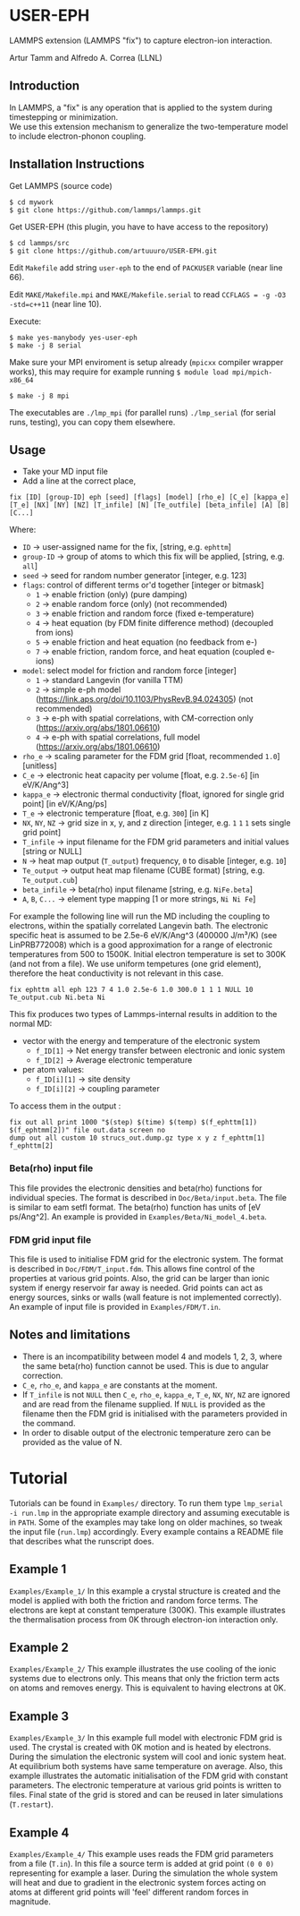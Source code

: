 # USER-EPH

LAMMPS extension (LAMMPS "fix") to capture electron-ion interaction.

Artur Tamm and Alfredo A. Correa (LLNL)

## Introduction

In LAMMPS, a "fix" is any operation that is applied to the system during
timestepping or minimization.  
We use this extension mechanism to generalize the two-temperature model to include electron-phonon coupling.

## Installation Instructions

Get LAMMPS (source code)
```
$ cd mywork
$ git clone https://github.com/lammps/lammps.git
```

Get USER-EPH (this plugin, you have to have access to the repository)
```
$ cd lammps/src
$ git clone https://github.com/artuuuro/USER-EPH.git
```

Edit `Makefile` add string ` user-eph ` to the end of `PACKUSER` variable (near line 66).

Edit `MAKE/Makefile.mpi` and `MAKE/Makefile.serial` to read `CCFLAGS = -g -O3 -std=c++11` (near line 10).

Execute:
```
$ make yes-manybody yes-user-eph
$ make -j 8 serial
```

Make sure your MPI enviroment is setup already (`mpicxx` compiler wrapper works), this may require for example running `$ module load mpi/mpich-x86_64`
```
$ make -j 8 mpi
```

The executables are `./lmp_mpi` (for parallel runs) `./lmp_serial` (for serial runs, testing), you can copy them elsewhere.

## Usage

* Take your MD input file
* Add a line at the correct place, 
```
fix [ID] [group-ID] eph [seed] [flags] [model] [rho_e] [C_e] [kappa_e] [T_e] [NX] [NY] [NZ] [T_infile] [N] [Te_outfile] [beta_infile] [A] [B] [C...]
```
Where:
* `ID` -> user-assigned name for the fix, [string, e.g. `ephttm`]
* `group-ID` -> group of atoms to which this fix will be applied, [string, e.g. `all`]
* `seed` -> seed for random number generator [integer, e.g. 123]
* `flags`: control of different terms or'd together [integer or bitmask]
  * `1` -> enable friction (only) (pure damping)
  * `2` -> enable random force (only) (not recommended)
  * `3` -> enable friction and random force (fixed e-temperature) 
  * `4` -> heat equation (by FDM finite difference method) (decoupled from ions)
  * `5` -> enable friction and heat equation (no feedback from e-)
  * `7` -> enable friction, random force, and heat equation (coupled e-ions)
* `model`: select model for friction and random force [integer]
  * `1` -> standard Langevin (for vanilla TTM)
  * `2` -> simple e-ph model (https://link.aps.org/doi/10.1103/PhysRevB.94.024305) (not recommended)
  * `3` -> e-ph with spatial correlations, with CM-correction only (https://arxiv.org/abs/1801.06610)
  * `4` -> e-ph with spatial correlations, full model (https://arxiv.org/abs/1801.06610)
* `rho_e` -> scaling parameter for the FDM grid [float, recommended `1.0`] [unitless]
* `C_e` -> electronic heat capacity per volume [float, e.g. `2.5e-6`] [in eV/K/Ang^3]
* `kappa_e` -> electronic thermal conductivity [float,  ignored for single grid point] [in eV/K/Ang/ps]
* `T_e` -> electronic temperature [float, e.g. `300`] [in K]
* `NX`, `NY`, `NZ` -> grid size in x, y, and z direction [integer, e.g. `1` `1` `1` sets single grid point]
* `T_infile` -> input filename for the FDM grid parameters and initial values [string or NULL]
* `N` -> heat map output (`T_output`) frequency, `0` to disable [integer, e.g. `10`]
* `Te_output` -> output heat map filename (CUBE format) [string, e.g. `Te_output.cub`]
* `beta_infile` -> beta(rho) input filename [string, e.g. `NiFe.beta`]
* `A`, `B`, `C...` -> element type mapping [1 or more strings, `Ni Ni Fe`]

For example the following line will run the MD including the coupling to electrons, 
within the spatially correlated Langevin bath.
The electronic specific heat is assumed to be 2.5e-6 eV/K/Ang^3 (400000 J/m³/K) (see LinPRB772008) which is a good approximation for a range of electronic temperatures from 500 to 1500K. 
Initial electron temperature is set to 300K (and not from a file).
We use uniform tempetures (one grid element), therefore the heat conductivity is not relevant in this case.

```
fix ephttm all eph 123 7 4 1.0 2.5e-6 1.0 300.0 1 1 1 NULL 10 Te_output.cub Ni.beta Ni 
```

This fix produces two types of Lammps-internal results in addition to the normal MD:
* vector with the energy and temperature of the electronic system
  * `f_ID[1]` -> Net energy transfer between electronic and ionic system
  * `f_ID[2]` -> Average electronic temperature
* per atom values:
  * `f_ID[i][1]` -> site density
  * `f_ID[i][2]` -> coupling parameter

To access them in the output :
```
fix out all print 1000 "$(step) $(time) $(temp) $(f_ephttm[1]) $(f_ephtmm[2])" file out.data screen no
dump out all custom 10 strucs_out.dump.gz type x y z f_ephttm[1] f_ephttm[2]
```

### Beta(rho) input file

This file provides the electronic densities and beta(rho) functions for individual species.
The format is described in `Doc/Beta/input.beta`. 
The file is similar to eam setfl format. 
The beta(rho) function has units of [eV ps/Ang^2]. An example is provided in `Examples/Beta/Ni_model_4.beta`.

### FDM grid input file

This file is used to initialise FDM grid for the electronic system. 
The format is described in `Doc/FDM/T_input.fdm`. 
This allows fine control of the properties at various grid points. 
Also, the grid can be larger than ionic system if energy reservoir far away is needed. 
Grid points can act as energy sources, sinks or walls (wall feature is not implemented correctly). 
An example of input file is provided in `Examples/FDM/T.in`.

## Notes and limitations

* There is an incompatibility between model 4 and models 1, 2, 3, where the same beta(rho) function cannot be used. 
This is due to angular correction.
* `C_e`, `rho_e`, and `kappa_e` are constants at the moment.
* If `T_infile` is not `NULL` then `C_e`, `rho_e`, `kappa_e`, `T_e`, `NX`, `NY`, `NZ` are ignored and are read from the filename supplied. 
If `NULL` is provided as the filename then the FDM grid is initialised with the parameters provided in the command.
* In order to disable output of the electronic temperature zero can be provided as the value of N.

# Tutorial
Tutorials can be found in `Examples/` directory. To run them type `lmp_serial -i run.lmp` in the appropriate example directory and assuming executable is in `PATH`. Some of the examples may take long on older machines, so tweak the input file (`run.lmp`) accordingly. Every example contains a README file that describes what the runscript does.

## Example 1
`Examples/Example_1/`
In this example a crystal structure is created and the model is applied with both the friction and random force terms. The electrons are kept at constant temperature (300K). This example illustrates the thermalisation process from 0K through electron-ion interaction only.

## Example 2
`Examples/Example_2/`
This example illustrates the use cooling of the ionic systems due to electrons only. This means that only the friction term acts on atoms and removes energy. This is equivalent to having electrons at 0K.

## Example 3
`Examples/Example_3/`
In this example full model with electronic FDM grid is used. The crystal is created with 0K motion and is heated by electrons. During the simulation the electronic system will cool and ionic system heat. At equilibrium both systems have same temperature on average. Also, this example illustrates the automatic initialisation of the FDM grid with constant parameters. The electronic temperature
at various grid points is written to files. Final state of the grid is stored and can be reused in later simulations (`T.restart`).

## Example 4
`Examples/Example_4/`
This example uses reads the FDM grid parameters from a file (`T.in`). In this file a source term is added at grid point `(0 0 0)` representing for example a laser. During the simulation the whole system will heat and due to gradient in the electronic system forces acting on atoms at different grid points will 'feel' different random forces in magnitude.
